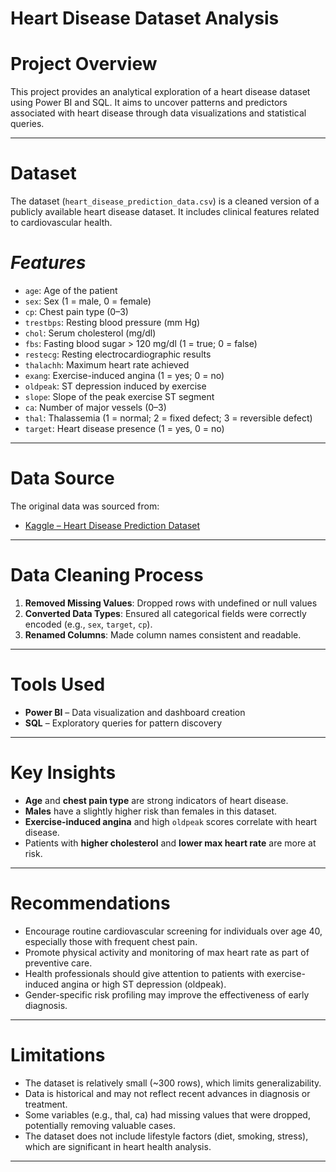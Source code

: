 # Heart Disease Dataset Analysis
# Project Overview
This project provides an analytical exploration of a heart disease dataset using Power BI and SQL. It aims to uncover patterns and predictors associated with heart disease through data visualizations and statistical queries.

---

# Dataset

The dataset (`heart_disease_prediction_data.csv`) is a cleaned version of a publicly available heart disease dataset. It includes clinical features related to cardiovascular health.

# *Features*

- `age`: Age of the patient  
- `sex`: Sex (1 = male, 0 = female)  
- `cp`: Chest pain type (0–3)  
- `trestbps`: Resting blood pressure (mm Hg)  
- `chol`: Serum cholesterol (mg/dl)  
- `fbs`: Fasting blood sugar > 120 mg/dl (1 = true; 0 = false)  
- `restecg`: Resting electrocardiographic results  
- `thalachh`: Maximum heart rate achieved  
- `exang`: Exercise-induced angina (1 = yes; 0 = no)  
- `oldpeak`: ST depression induced by exercise  
- `slope`: Slope of the peak exercise ST segment  
- `ca`: Number of major vessels (0–3)  
- `thal`: Thalassemia (1 = normal; 2 = fixed defect; 3 = reversible defect)  
- `target`: Heart disease presence (1 = yes, 0 = no)  

---

# Data Source

The original data was sourced from:  
- [Kaggle – Heart Disease Prediction Dataset](https://www.kaggle.com/datasets/ronitf/heart-disease-prediction)

---

# Data Cleaning Process

1. **Removed Missing Values**: Dropped rows with undefined or null values
2. **Converted Data Types**: Ensured all categorical fields were correctly encoded (e.g., `sex`, `target`, `cp`).  
3. **Renamed Columns**: Made column names consistent and readable.

---

# Tools Used

- **Power BI** – Data visualization and dashboard creation  
- **SQL** – Exploratory queries for pattern discovery  


---

# Key Insights

- **Age** and **chest pain type** are strong indicators of heart disease.  
- **Males** have a slightly higher risk than females in this dataset.  
- **Exercise-induced angina** and high `oldpeak` scores correlate with heart disease.  
- Patients with **higher cholesterol** and **lower max heart rate** are more at risk.  

---

# Recommendations

- Encourage routine cardiovascular screening for individuals over age 40, especially those with frequent chest pain.
- Promote physical activity and monitoring of max heart rate as part of preventive care.
- Health professionals should give attention to patients with exercise-induced angina or high ST depression (oldpeak).
- Gender-specific risk profiling may improve the effectiveness of early diagnosis.

---

# Limitations

- The dataset is relatively small (~300 rows), which limits generalizability.
- Data is historical and may not reflect recent advances in diagnosis or treatment.
- Some variables (e.g., thal, ca) had missing values that were dropped, potentially removing valuable cases.
- The dataset does not include lifestyle factors (diet, smoking, stress), which are significant in heart health analysis.

---
